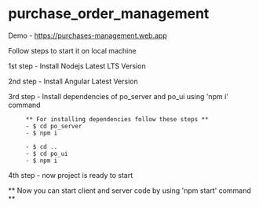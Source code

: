 # purchase_order_management

Demo - https://purchases-management.web.app

Follow steps to start it on local machine

1st step - Install Nodejs Latest LTS Version

2nd step - Install Angular Latest Version

3rd step - Install dependencies of po_server and po_ui using 'npm i' command

         ** For installing dependencies follow these steps **
         - $ cd po_server
         - $ npm i

         - $ cd ..
         - $ cd po_ui
         - $ npm i 

4th step - now project is ready to start

** Now you can start client and server code by using 'npm start' command  **